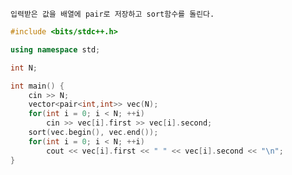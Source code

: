 ```입력받은 값을 배열에 pair로 저장하고 sort함수를 돌린다.```
```c++
#include <bits/stdc++.h>

using namespace std;

int N;

int main() {
    cin >> N;
    vector<pair<int,int>> vec(N);
    for(int i = 0; i < N; ++i)
        cin >> vec[i].first >> vec[i].second;
    sort(vec.begin(), vec.end());
    for(int i = 0; i < N; ++i)
        cout << vec[i].first << " " << vec[i].second << "\n";    
}
```

